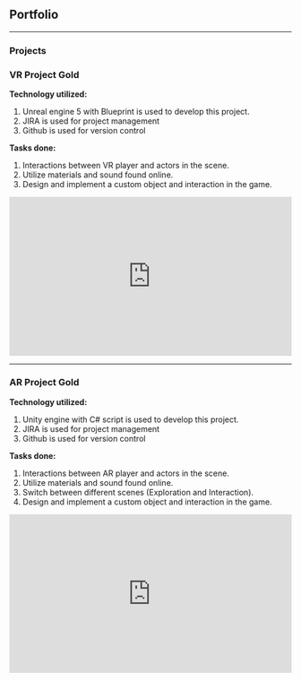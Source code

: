 ## Portfolio

---

### Projects

<!-- [VR Project Gold](/sample_page) -->
### VR Project Gold

**Technology utilized:**
1. Unreal engine 5 with Blueprint is used to develop this project.
2. JIRA is used for project management
3. Github is used for version control

**Tasks done:**
1. Interactions between VR player and actors in the scene.
2. Utilize materials and sound found online.
3. Design and implement a custom object and interaction in the game.

<div class="embed-container">
    <iframe width="640" height="390" 
    src="https://www.youtube.com/embed/eYt-qVnENC8" 
    frameborder="0" allowfullscreen></iframe>
</div>
<style>
.embed-container {
  position: relative;
  padding-bottom: 56.25%;
  height: 0;
  overflow: hidden;
  max-width: 100%;
}
.embed-container iframe,
.embed-container object,
.embed-container embed {
  position: absolute;
  top: 0;
  left: 0;
  width: 100%;
  height: 100%;
}
</style>

---

### AR Project Gold

**Technology utilized:**
1. Unity engine with C# script is used to develop this project.
2. JIRA is used for project management
3. Github is used for version control

**Tasks done:**
1. Interactions between AR player and actors in the scene.
2. Utilize materials and sound found online.
3. Switch between different scenes (Exploration and Interaction).
4. Design and implement a custom object and interaction in the game.

<div class="embed-container">
    <iframe width="640" height="390" 
    src="https://www.youtube.com/embed/l0ruymsarmQ?si=E1RiovviRO1KeyoE" 
    frameborder="0" allowfullscreen></iframe>
</div>
<style>
.embed-container {
  position: relative;
  padding-bottom: 56.25%;
  height: 0;
  overflow: hidden;
  max-width: 100%;
}
.embed-container iframe,
.embed-container object,
.embed-container embed {
  position: absolute;
  top: 0;
  left: 0;
  width: 100%;
  height: 100%;
}
</style>
<!-- ---
[Project 3 Title](http://example.com/)
<img src="images/dummy_thumbnail.jpg?raw=true"/>

<!-- 
### Category Name 2

- [Project 1 Title](http://example.com/)
- [Project 2 Title](http://example.com/)
- [Project 3 Title](http://example.com/)
- [Project 4 Title](http://example.com/)
- [Project 5 Title](http://example.com/)

--- -->
